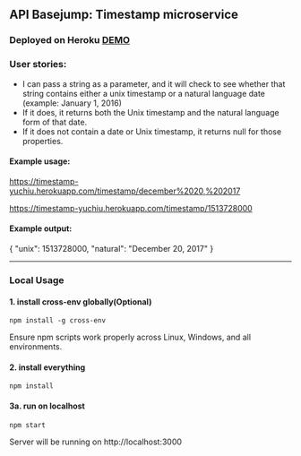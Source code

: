 ## API Basejump: Timestamp microservice

### Deployed on Heroku [DEMO](https://timestamp-yuchiu.herokuapp.com/)

### User stories:
- I can pass a string as a parameter, and it will check to see whether that string contains either a unix timestamp or a natural language date (example: January 1, 2016)
- If it does, it returns both the Unix timestamp and the natural language form of that date.
- If it does not contain a date or Unix timestamp, it returns null for those properties.

#### Example usage:
https://timestamp-yuchiu.herokuapp.com/timestamp/december%2020,%202017

https://timestamp-yuchiu.herokuapp.com/timestamp/1513728000

#### Example output:
{ "unix": 1513728000, "natural": "December 20, 2017" }

*****************************************************

### Local Usage 
#### 1. install cross-env globally(Optional)

```
npm install -g cross-env

```
Ensure npm scripts work properly across Linux, Windows, and all environments.

#### 2. install everything

```
npm install

```

#### 3a. run on localhost

```
npm start

```
Server will be running on http://localhost:3000